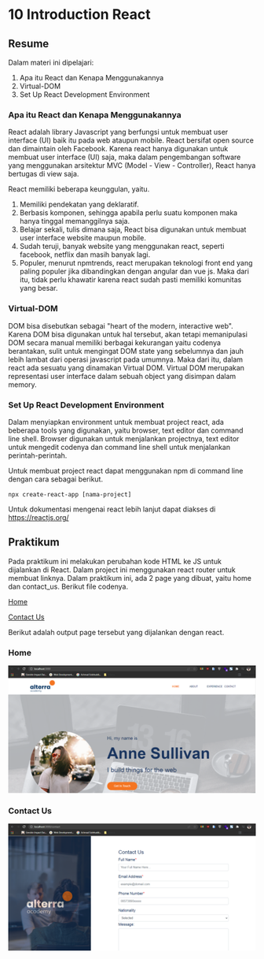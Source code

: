 # 10 Introduction React

## Resume

Dalam materi ini dipelajari:

1. Apa itu React dan Kenapa Menggunakannya
2. Virtual-DOM
3. Set Up React Development Environment

### Apa itu React dan Kenapa Menggunakannya

React adalah library Javascript yang berfungsi untuk membuat user interface (UI) baik itu pada web ataupun mobile. React bersifat open source dan dimaintain oleh Facebook. Karena react hanya digunakan untuk membuat user interface (UI) saja, maka dalam pengembangan software yang menggunakan arsitektur MVC (Model - View - Controller), React hanya bertugas di view saja.

React memiliki beberapa keunggulan, yaitu.

1. Memiliki pendekatan yang deklaratif.
2. Berbasis komponen, sehingga apabila perlu suatu komponen maka hanya tinggal memanggilnya saja.
3. Belajar sekali, tulis dimana saja, React bisa digunakan untuk membuat user interface website maupun mobile.
4. Sudah teruji, banyak website yang menggunakan react, seperti facebook, netflix dan masih banyak lagi.
5. Populer, menurut npmtrends, react merupakan teknologi front end yang paling populer jika dibandingkan dengan angular dan vue js. Maka dari itu, tidak perlu khawatir karena react sudah pasti memiliki komunitas yang besar.

### Virtual-DOM

DOM bisa disebutkan sebagai "heart of the modern, interactive web". Karena DOM bisa digunakan untuk hal tersebut, akan tetapi memanipulasi DOM secara manual memiliki berbagai kekurangan yaitu codenya berantakan, sulit untuk mengingat DOM state yang sebelumnya dan jauh lebih lambat dari operasi javascript pada umumnya. Maka dari itu, dalam react ada sesuatu yang dinamakan Virtual DOM. Virtual DOM merupakan representasi user interface dalam sebuah object yang disimpan dalam memory.

### Set Up React Development Environment

Dalam menyiapkan environment untuk membuat project react, ada beberapa tools yang digunakan, yaitu browser, text editor dan command line shell. Browser digunakan untuk menjalankan projectnya, text editor untuk mengedit codenya dan command line shell untuk menjalankan perintah-perintah.

Untuk membuat project react dapat menggunakan npm di command line dengan cara sebagai berikut.

```
npx create-react-app [nama-project]
```

Untuk dokumentasi mengenai react lebih lanjut dapat diakses di https://reactjs.org/

## Praktikum

Pada praktikum ini melakukan perubahan kode HTML ke JS untuk dijalankan di React. Dalam project ini menggunakan react router untuk membuat linknya. Dalam praktikum ini, ada 2 page yang dibuat, yaitu home dan contact_us. Berikut file codenya.

[Home](./praktikum/introduction-react/src/Home.js)

[Contact Us](./praktikum/introduction-react/src/Contact_Us.js)

Berikut adalah output page tersebut yang dijalankan dengan react.

### Home

![Home](./screenshots/home-page.png)

### Contact Us

![Contact Us](./screenshots/contact-page.png)

